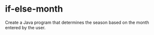 # if-else-month
Create a Java program that determines the season based on the month entered by the user.
